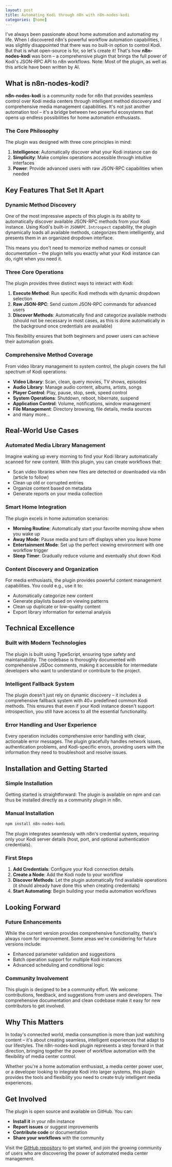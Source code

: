 ```yaml
---
layout: post
title: Automating Kodi through n8n with n8n-nodes-kodi
categories: [home]
---
```


I've always been passionate about home automation and automating my life.
When I discovered n8n's powerful workflow automation capabilities, I was slightly disappointed that there was no built-in option to control Kodi.
But that is what open-source is for, so let's create it!
That's how **n8n-nodes-kodi** was born – a comprehensive plugin that brings the full power of Kodi's JSON-RPC API to n8n workflows.
Note: Most of the plugin, as well as this article have been written by AI.

## What is n8n-nodes-kodi?

**n8n-nodes-kodi** is a community node for n8n that provides seamless control over Kodi media centers through intelligent method discovery and comprehensive media management capabilities.
It's not just another automation tool – it's a bridge between two powerful ecosystems that opens up endless possibilities for home automation enthusiasts.

### The Core Philosophy

The plugin was designed with three core principles in mind:

1. **Intelligence**: Automatically discover what your Kodi instance can do
2. **Simplicity**: Make complex operations accessible through intuitive interfaces
3. **Power**: Provide advanced users with raw JSON-RPC capabilities when needed

## Key Features That Set It Apart

### Dynamic Method Discovery

One of the most impressive aspects of this plugin is its ability to automatically discover available JSON-RPC methods from your Kodi instance.
Using Kodi's built-in `JSONRPC.Introspect` capability, the plugin dynamically loads all available methods, categorizes them intelligently, and presents them in an organized dropdown interface.

This means you don't need to memorize method names or consult documentation – the plugin tells you exactly what your Kodi instance can do, right when you need it.

### Three Core Operations

The plugin provides three distinct ways to interact with Kodi:

1. **Execute Method**: Run specific Kodi methods with dynamic dropdown selection
2. **Raw JSON-RPC**: Send custom JSON-RPC commands for advanced users
3. **Discover Methods**: Automatically find and categorize available methods (should not be necessary in most cases, as this is done automatically in the background once credentials are available)

This flexibility ensures that both beginners and power users can achieve their automation goals.

### Comprehensive Method Coverage

From video library management to system control, the plugin covers the full spectrum of Kodi operations:

- **Video Library**: Scan, clean, query movies, TV shows, episodes
- **Audio Library**: Manage audio content, albums, artists, songs
- **Player Control**: Play, pause, stop, seek, speed control
- **System Operations**: Shutdown, reboot, hibernate, suspend
- **Application Control**: Volume, notifications, window management
- **File Management**: Directory browsing, file details, media sources
- and many more...

## Real-World Use Cases

### Automated Media Library Management

Imagine waking up every morning to find your Kodi library automatically scanned for new content.
With this plugin, you can create workflows that:

- Scan video libraries when new files are detected or downloaded via n8n (article to follow)
- Clean up old or corrupted entries
- Organize content based on metadata
- Generate reports on your media collection

### Smart Home Integration

The plugin excels in home automation scenarios:

- **Morning Routine**: Automatically start your favorite morning show when you wake up
- **Away Mode**: Pause media and turn off displays when you leave home
- **Entertainment Mode**: Set up the perfect viewing environment with one workflow trigger
- **Sleep Timer**: Gradually reduce volume and eventually shut down Kodi

### Content Discovery and Organization

For media enthusiasts, the plugin provides powerful content management capabilities.
You could e.g., use it to:

- Automatically categorize new content
- Generate playlists based on viewing patterns
- Clean up duplicate or low-quality content
- Export library information for external analysis

## Technical Excellence

### Built with Modern Technologies

The plugin is built using TypeScript, ensuring type safety and maintainability.
The codebase is thoroughly documented with comprehensive JSDoc comments, making it accessible for intermediate developers who want to understand or contribute to the project.

### Intelligent Fallback System

The plugin doesn't just rely on dynamic discovery – it includes a comprehensive fallback system with 40+ predefined common Kodi methods.
This ensures that even if your Kodi instance doesn't support introspection, you still have access to all the essential functionality.

### Error Handling and User Experience

Every operation includes comprehensive error handling with clear, actionable error messages.
The plugin gracefully handles network issues, authentication problems, and Kodi-specific errors, providing users with the information they need to troubleshoot and resolve issues.

## Installation and Getting Started

### Simple Installation

Getting started is straightforward:
The plugin is available on npm and can thus be installed directly as a community plugin in n8n.

### Manual Installation

```bash
npm install n8n-nodes-kodi
```

The plugin integrates seamlessly with n8n's credential system, requiring only your Kodi server details (host, port, and optional authentication credentials).

### First Steps

1. **Add Credentials**: Configure your Kodi connection details
2. **Create a Node**: Add the Kodi node to your workflow
3. **Discover Methods**: Let the plugin automatically find available operations (it should already have done this when creating credentials)
4. **Start Automating**: Begin building your media automation workflows

## Looking Forward

### Future Enhancements

While the current version provides comprehensive functionality, there's always room for improvement. Some areas we're considering for future versions include:

- Enhanced parameter validation and suggestions
- Batch operation support for multiple Kodi instances
- Advanced scheduling and conditional logic

### Community Involvement

This plugin is designed to be a community effort.
We welcome contributions, feedback, and suggestions from users and developers.
The comprehensive documentation and clean codebase make it easy for new contributors to get involved.

## Why This Matters

In today's connected world, media consumption is more than just watching content – it's about creating seamless, intelligent experiences that adapt to our lifestyles.
The n8n-nodes-kodi plugin represents a step forward in that direction, bringing together the power of workflow automation with the flexibility of media center control.

Whether you're a home automation enthusiast, a media center power user, or a developer looking to integrate Kodi into larger systems, this plugin provides the tools and flexibility you need to create truly intelligent media experiences.

## Get Involved

The plugin is open source and available on GitHub. You can:

- **Install it** in your n8n instance
- **Report issues** or suggest improvements
- **Contribute code** or documentation
- **Share your workflows** with the community

Visit the [GitHub repository](https://github.com/PhilippMundhenk/n8n-nodes-kodi) to get started, and join the growing community of users who are discovering the power of automated media center management.

